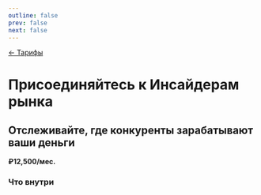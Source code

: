 ```yaml
---
outline: false
prev: false
next: false
---
```


[← Тарифы](/brew/membership)

# Присоединяйтесь к Инсайдерам рынка

## Отслеживайте, где конкуренты зарабатывают ваши деньги

**₽12,500/мес.**

<InsiderForm />

### Что внутри

<TariffFeaturesInsider />
